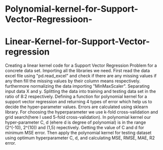# Polynomial-kernel-for-Support-Vector-Regressioon-
# Linear-Kernel-for-Support-Vector-regression
Creating a linear kernel code for a Support Vector Regression Problem for a concrete data set.
Importing all the libraries we need.
First read the data excel file using "pd.read_excel" and check if there are any missing values if any then fill the missing values by their column means respectively.
furthermore normalizing the data importing "MinMaxScaler".
Separating input data X and y.
Splitting the data into training and testing data set in the ratio of 8:2 respectively.
Defining a function for polynomial kernel for a support vector regression and returning 4 types of error which help us to decide the hyper-parameter values. Errors are calculated using sklearn library.
For choosing the hyperparameter we use k-fold cross-validation and grid search(here I used 5-fold cross-validation). In polynomial kernel our hyper-parameter C, d (ehere d is degree of polynomial) is in the range (2^(-10), 2^(10)) and (1,5) repectively. Getting the value of C and d for minimum MSE error.
Then apply the polynomial kernel for testing dataset using optimum hyperparameter C, d, and calculating MSE, RMSE, MAE, R2 error.
